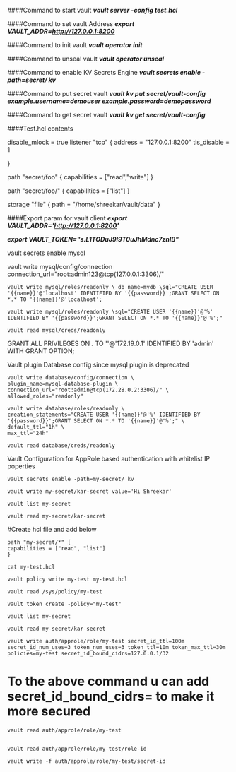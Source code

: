####Command to start vault
**_vault server -config test.hcl_**

####Command to set vault Address
**_export VAULT_ADDR=http://127.0.0.1:8200_**

####Command to init vault
_**vault operator init**_

####Command to unseal vault
_**vault operator unseal**_


####Command to enable KV Secrets Engine
**_vault secrets enable -path=secret/ kv_**

####Command to put secret vault
**_vault kv put secret/vault-config example.username=demouser example.password=demopassword_**

####Command to get secret vault
**_vault kv get secret/vault-config_**

####Test.hcl contents

disable_mlock = true
listener "tcp" {
  address     = "127.0.0.1:8200"
  tls_disable = 1

}

path "secret/foo" {
  capabilities = ["read","write"]
}

path "secret/foo/" {
  capabilities = ["list"]
}

storage "file" {
  path = "/home/shreekar/vault/data"
}


####Export param for vault client
**_export VAULT_ADDR='http://127.0.0.1:8200'_**

**_export VAULT_TOKEN="s.L1TODuJ9l9T0uJhMdnc7znIB"_**



vault secrets enable mysql

vault write mysql/config/connection connection_url="root:admin123@tcp(127.0.0.1:3306)/"
	
	
	vault write mysql/roles/readonly \ db_name=mydb \sql="CREATE USER '{{name}}'@'localhost' IDENTIFIED BY '{{password}}';GRANT SELECT ON *.* TO '{{name}}'@'localhost';
	
	vault write mysql/roles/readonly \sql="CREATE USER '{{name}}'@'%' IDENTIFIED BY '{{password}}';GRANT SELECT ON *.* TO '{{name}}'@'%';"
	
	vault read mysql/creds/readonly
		

GRANT ALL PRIVILEGES ON *.* TO ''@'172.19.0.1' IDENTIFIED BY 'admin' WITH GRANT OPTION;

Vault plugin Database config since mysql plugin is deprecated

	
	vault write database/config/connection \
    plugin_name=mysql-database-plugin \
    connection_url="root:admin@tcp(172.28.0.2:3306)/" \
    allowed_roles="readonly"
    
    vault write database/roles/readonly \
    creation_statements="CREATE USER '{{name}}'@'%' IDENTIFIED BY '{{password}}';GRANT SELECT ON *.* TO '{{name}}'@'%';" \
    default_ttl="1h" \
    max_ttl="24h"
	
	vault read database/creds/readonly


Vault Configuration for AppRole based authentication with whitelist IP poperties

	vault secrets enable -path=my-secret/ kv

	vault write my-secret/kar-secret value='Hi Shreekar'

	vault list my-secret

	vault read my-secret/kar-secret

#Create hcl file and add below 

	path "my-secret/*" {
   	capabilities = ["read", "list"]
	}

	cat my-test.hcl

	vault policy write my-test my-test.hcl

	vault read /sys/policy/my-test

	vault token create -policy="my-test"

	vault list my-secret

	vault read my-secret/kar-secret

	vault write auth/approle/role/my-test secret_id_ttl=100m secret_id_num_uses=3 token_num_uses=3 token_ttl=10m token_max_ttl=30m policies=my-test secret_id_bound_cidrs=127.0.0.1/32
 
# To the above command u can add secret_id_bound_cidrs=<IP-ADDRESS>  to make it more secured

	vault read auth/approle/role/my-test


	vault read auth/approle/role/my-test/role-id

	vault write -f auth/approle/role/my-test/secret-id

